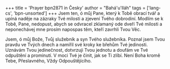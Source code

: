 +++
title = 'Prayer bpn2871 in Česky'
author = "Bahá'u'lláh"
tags = ['lang-cs', 'bpn-unsorted']
+++
Jsem ten, ó můj Pane, který k Tobě obrací tvář a upíná naděje na zázraky Tvé milosti a zjevení Tvého dobrodiní. Modlím se k Tobě, Pane, nedopust, abych se odvracel zklamaný ode dveří Tvé milosti a neponechávej mne prosím napospas těm, kteří zavrhli Tvou Věc.

Jsem, ó můj Bože, Tvůj služebník a syn Tvého služebníka. Poznal jsem Tvou pravdu ve Tvých dnech a namířil své kroky ke břehům Tvé jedinosti. Uznávám Tvou jedinečnost, dotvrzuji Tvou jednotu a doufám ve Tvé odpuštění a prominutí. V moci Tvé je činit, jak se Ti zlíbí. Není Boha kromě Tebe, Přeslavného, Vždy Odpouštějícího.
